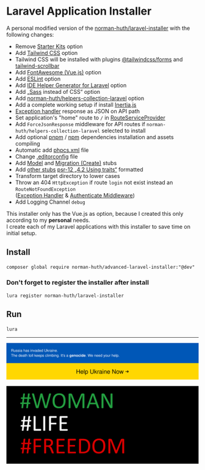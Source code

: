 # Laravel Application Installer

A personal modified version of the [norman-huth/laravel-installer](https://github.com/Muetze42/laravel-installer) with
the following changes:

* Remove [Starter Kits](https://laravel.com/docs/starter-kits) option
* Add [Tailwind CSS](https://tailwindcss.com) option
* Tailwind CSS will be installed with
  plugins [@tailwindcss/forms](https://www.npmjs.com/package/@tailwindcss/forms)
  and [tailwind-scrollbar](https://www.npmjs.com/package/tailwind-scrollbar)
* Add [FontAwesome (Vue.js)](https://fontawesome.com) option
* Add [ESLint](https://eslint.org) option
* Add [IDE Helper Generator for Laravel](https://github.com/barryvdh/laravel-ide-helper) option
* Add „[Sass](https://sass-lang.com) instead of CSS“ option
* Add [norman-huth/helpers-collection-laravel](https://github.com/Muetze42/helpers-collection-laravel) option
* Add a complete working setup if install [Inertia.js](https://inertiajs.com/)
* [Exception handler](https://github.com/Muetze42/advanced-laravel-installer/blob/main/storage/Handler.php#L46) response
  as JSON on API path
* Set application's "home" route to `/`
  in [RouteServiceProvider](https://github.com/laravel/laravel/blob/10.x/app/Providers/RouteServiceProvider.php#L20)
* Add `ForceJsonResponse` middleware for API routes if `norman-huth/helpers-collection-laravel` selected to install
* Add optional [pnpm](https://pnpm.io/) / [npm](https://www.npmjs.com/) dependencies installation and assets compiling
* Automatic add [phpcs.xml](https://github.com/Muetze42/advanced-laravel-installer/blob/main/storage/phpcs.xml) file
* Change [.editorconfig](https://github.com/Muetze42/advanced-laravel-installer/blob/main/storage/.editorconfig) file
* Add [Model](https://github.com/Muetze42/advanced-laravel-installer/blob/main/storage/stubs/model.stub)
  and [Migration \(Create\)](https://github.com/Muetze42/advanced-laravel-installer/blob/main/storage/stubs/migration.create.stub)
  stubs
* Add [other stubs](https://github.com/Muetze42/advanced-laravel-installer/tree/main/storage/stubs) [psr-12 „4.2 Using traits“](https://www.php-fig.org/psr/psr-12/#42-using-traits) formatted
* Transform target directory to lower cases
* Throw an 404 `HttpException` if route `login` not exist instead an `RouteNotFoundException`<br>
  \([Exception Handler](https://github.com/Muetze42/advanced-laravel-installer/blob/main/storage/Handler.php#L56) & [Authenticate Middleware](https://github.com/Muetze42/advanced-laravel-installer/blob/main/storage/Authenticate.php#L16)\)
* Add Logging Channel `debug`

This installer only has the Vue.js as option, because I created this only according to my **personal** needs.  
I create each of my Laravel applications with this installer to save time on initial setup.

## Install

```shell
composer global require norman-huth/advanced-laravel-installer:"@dev"
```

### Don't forget to register the installer after install

```shell
lura register norman-huth/laravel-installer
```

## Run

```shell
lura
```

---

[![Stand With Ukraine](https://raw.githubusercontent.com/vshymanskyy/StandWithUkraine/main/banner2-direct.svg)](https://vshymanskyy.github.io/StandWithUkraine/)

[![Woman. Life. Freedom.](https://raw.githubusercontent.com/Muetze42/Muetze42/2033b219c6cce0cb656c34da5246434c27919bcd/files/iran-banner-big.svg)](https://linktr.ee/CurrentPetitionsFreeIran)
